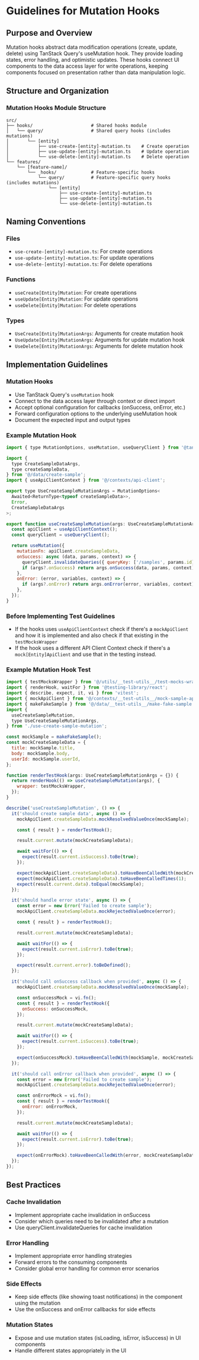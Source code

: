 # Guidelines for Mutation Hooks

## Purpose and Overview
Mutation hooks abstract data modification operations (create, update, delete) using TanStack Query's useMutation hook. They provide loading states, error handling, and optimistic updates. These hooks connect UI components to the data access layer for write operations, keeping components focused on presentation rather than data manipulation logic.

## Structure and Organization

### Mutation Hooks Module Structure
```
src/
├── hooks/                      # Shared hooks module
│   └── query/                  # Shared query hooks (includes mutations)
│       └── [entity]
│           ├── use-create-[entity]-mutation.ts    # Create operation
│           ├── use-update-[entity]-mutation.ts    # Update operation
│           └── use-delete-[entity]-mutation.ts    # Delete operation
└── features/
    └── [feature-name]/
        └── _hooks/             # Feature-specific hooks
            └── query/          # Feature-specific query hooks (includes mutations)
                └── [entity]
                    ├── use-create-[entity]-mutation.ts
                    ├── use-update-[entity]-mutation.ts
                    └── use-delete-[entity]-mutation.ts
```

## Naming Conventions

### Files
- `use-create-[entity]-mutation.ts`: For create operations
- `use-update-[entity]-mutation.ts`: For update operations
- `use-delete-[entity]-mutation.ts`: For delete operations

### Functions
- `useCreate[Entity]Mutation`: For create operations
- `useUpdate[Entity]Mutation`: For update operations
- `useDelete[Entity]Mutation`: For delete operations

### Types
- `UseCreate[Entity]MutationArgs`: Arguments for create mutation hook
- `UseUpdate[Entity]MutationArgs`: Arguments for update mutation hook
- `UseDelete[Entity]MutationArgs`: Arguments for delete mutation hook

## Implementation Guidelines

### Mutation Hooks
- Use TanStack Query's `useMutation` hook
- Connect to the data access layer through context or direct import
- Accept optional configuration for callbacks (onSuccess, onError, etc.)
- Forward configuration options to the underlying useMutation hook
- Document the expected input and output types

### Example Mutation Hook
```jsx
import { type MutationOptions, useMutation, useQueryClient } from '@tanstack/react-query';

import {
  type CreateSampleDataArgs,
  type createSampleData,
} from '@/data/create-sample';
import { useApiClientContext } from '@/contexts/api-client';

export type UseCreateSampleMutationArgs = MutationOptions<
  Awaited<ReturnType<typeof createSampleData>>,
  Error,
  CreateSampleDataArgs
>;

export function useCreateSampleMutation(args: UseCreateSampleMutationArgs = {}) {
  const apiClient = useApiClientContext();
  const queryClient = useQueryClient();

  return useMutation({
    mutationFn: apiClient.createSampleData,
    onSuccess: async (data, params, context) => {
      queryClient.invalidateQueries({ queryKey: ['/samples', params.id] });
      if (args?.onSuccess) return args.onSuccess(data, params, context);
    },
    onError: (error, variables, context) => {
      if (args?.onError) return args.onError(error, variables, context);
    },
  });
}
```

### Before Implementing Test Guidelines
- If the hooks uses `useApiClientContext` check if there's a `mockApiClient` and how it is implemented and also check if that existing in the `testMocksWrapper`
- If the hook uses a different API Client Context check if there's a `mock[Entity]ApiClient` and use that in the testing instead.

### Example Mutation Hook Test
```jsx
import { testMocksWrapper } from '@/utils/__test-utils__/test-mocks-wrapper';
import { renderHook, waitFor } from '@testing-library/react';
import { describe, expect, it, vi } from 'vitest';
import { mockApiClient } from '@/contexts/__test-utils__/mock-sample-api-client';
import { makeFakeSample } from '@/data/__test-utils__/make-fake-sample';
import {
  useCreateSampleMutation,
  type UseCreateSampleMutationArgs,
} from './use-create-sample-mutation';

const mockSample = makeFakeSample();
const mockCreateSampleData = {
  title: mockSample.title,
  body: mockSample.body,
  userId: mockSample.userId,
};

function renderTestHook(args: UseCreateSampleMutationArgs = {}) {
  return renderHook(() => useCreateSampleMutation(args), {
    wrapper: testMocksWrapper,
  });
}

describe('useCreateSampleMutation', () => {
  it('should create sample data', async () => {
    mockApiClient.createSampleData.mockResolvedValueOnce(mockSample);

    const { result } = renderTestHook();

    result.current.mutate(mockCreateSampleData);

    await waitFor(() => {
      expect(result.current.isSuccess).toBe(true);
    });

    expect(mockApiClient.createSampleData).toHaveBeenCalledWith(mockCreateSampleData);
    expect(mockApiClient.createSampleData).toHaveBeenCalledTimes(1);
    expect(result.current.data).toEqual(mockSample);
  });

  it('should handle error state', async () => {
    const error = new Error('Failed to create sample');
    mockApiClient.createSampleData.mockRejectedValueOnce(error);

    const { result } = renderTestHook();

    result.current.mutate(mockCreateSampleData);

    await waitFor(() => {
      expect(result.current.isError).toBe(true);
    });

    expect(result.current.error).toBeDefined();
  });

  it('should call onSuccess callback when provided', async () => {
    mockApiClient.createSampleData.mockResolvedValueOnce(mockSample);

    const onSuccessMock = vi.fn();
    const { result } = renderTestHook({
      onSuccess: onSuccessMock,
    });

    result.current.mutate(mockCreateSampleData);

    await waitFor(() => {
      expect(result.current.isSuccess).toBe(true);
    });

    expect(onSuccessMock).toHaveBeenCalledWith(mockSample, mockCreateSampleData, undefined);
  });

  it('should call onError callback when provided', async () => {
    const error = new Error('Failed to create sample');
    mockApiClient.createSampleData.mockRejectedValueOnce(error);

    const onErrorMock = vi.fn();
    const { result } = renderTestHook({
      onError: onErrorMock,
    });

    result.current.mutate(mockCreateSampleData);

    await waitFor(() => {
      expect(result.current.isError).toBe(true);
    });

    expect(onErrorMock).toHaveBeenCalledWith(error, mockCreateSampleData, undefined);
  });
});
```

## Best Practices

### Cache Invalidation
- Implement appropriate cache invalidation in onSuccess
- Consider which queries need to be invalidated after a mutation
- Use queryClient.invalidateQueries for cache invalidation

### Error Handling
- Implement appropriate error handling strategies
- Forward errors to the consuming components
- Consider global error handling for common error scenarios

### Side Effects
- Keep side effects (like showing toast notifications) in the component using the mutation
- Use the onSuccess and onError callbacks for side effects

### Mutation States
- Expose and use mutation states (isLoading, isError, isSuccess) in UI components
- Handle different states appropriately in the UI